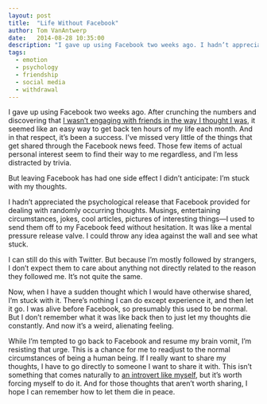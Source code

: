 ```yaml
---
layout: post
title:  "Life Without Facebook"
author: Tom VanAntwerp
date:   2014-08-28 10:35:00
description: "I gave up using Facebook two weeks ago. I hadn’t appreciated the psychological release that Facebook provided for dealing with randomly occurring thoughts. Musings, entertaining circumstances, jokes, cool articles, pictures of interesting things—I used to send them off to my Facebook feed without hesitation. It was like a mental pressure release valve. I could throw any idea against the wall and see what stuck."
tags:
  - emotion
  - psychology
  - friendship
  - social media
  - withdrawal
---
```


I gave up using Facebook two weeks ago. After crunching the numbers and discovering that [I wasn’t engaging with friends in the way I thought I was](/quitting-facebook/), it seemed like an easy way to get back ten hours of my life each month. And in that respect, it’s been a success. I’ve missed very little of the things that get shared through the Facebook news feed. Those few items of actual personal interest seem to find their way to me regardless, and I’m less distracted by trivia.

But leaving Facebook has had one side effect I didn’t anticipate: I’m stuck with my thoughts.

I hadn’t appreciated the psychological release that Facebook provided for dealing with randomly occurring thoughts. Musings, entertaining circumstances, jokes, cool articles, pictures of interesting things—I used to send them off to my Facebook feed without hesitation. It was like a mental pressure release valve. I could throw any idea against the wall and see what stuck.

I can still do this with Twitter. But because I’m mostly followed by strangers, I don’t expect them to care about anything not directly related to the reason they followed me. It’s not quite the same.

Now, when I have a sudden thought which I would have otherwise shared, I’m stuck with it. There’s nothing I can do except experience it, and then let it go. I was alive before Facebook, so presumably this used to be normal. But I don’t remember what it was like back then to just let my thoughts die constantly. And now it’s a weird, alienating feeling.

While I’m tempted to go back to Facebook and resume my brain vomit, I’m resisting that urge. This is a chance for me to readjust to the normal circumstances of being a human being. If I really want to share my thoughts, I have to go directly to someone I want to share it with. This isn’t something that comes naturally to [an introvert like myself](/introverts-extroverts-narcissists/), but it’s worth forcing myself to do it. And for those thoughts that aren’t worth sharing, I hope I can remember how to let them die in peace.
